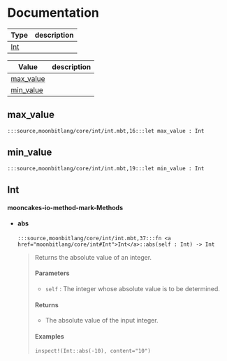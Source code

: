 # Documentation
|Type|description|
|---|---|
|[Int](#Int)||

|Value|description|
|---|---|
|[max\_value](#max_value)||
|[min\_value](#min_value)||

## max\_value

```moonbit
:::source,moonbitlang/core/int/int.mbt,16:::let max_value : Int
```


## min\_value

```moonbit
:::source,moonbitlang/core/int/int.mbt,19:::let min_value : Int
```


## Int


#### mooncakes-io-method-mark-Methods
- #### abs
  ```moonbit
  :::source,moonbitlang/core/int/int.mbt,37:::fn <a href="moonbitlang/core/int#Int">Int</a>::abs(self : Int) -> Int
  ```
  > 
  >  Returns the absolute value of an integer.
  >  
  >  #### Parameters
  >  
  >  - `self` : The integer whose absolute value is to be determined.
  >  
  >  #### Returns
  >  
  >  - The absolute value of the input integer.
  >  
  >  #### Examples
  >  
  >  ```
  >  inspect!(Int::abs(-10), content="10")
  >  ```
